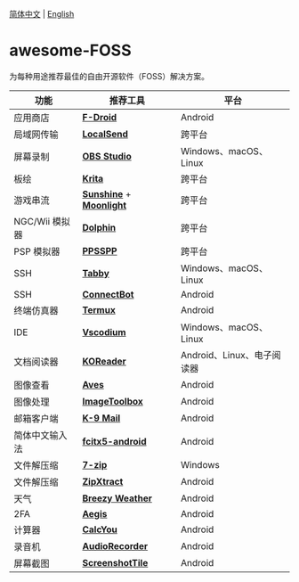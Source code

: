 [简体中文](README.md) | [English](README_en.md)
# awesome-FOSS

为每种用途推荐最佳的自由开源软件（FOSS）解决方案。

| 功能          | 推荐工具                                                                                                             | 平台                  |
|-------------|------------------------------------------------------------------------------------------------------------------|---------------------|
| 应用商店        | [**F-Droid**](https://f-droid.org/)                                                                              | Android             |
| 局域网传输       | [**LocalSend**](https://github.com/localsend/localsend/releases)                                                 | 跨平台                 |
| 屏幕录制        | [**OBS Studio**](https://obsproject.com/download)                                                                | Windows、macOS、Linux |
| 板绘          | [**Krita**](https://krita.org/en/download/)                                                                      | 跨平台                 |
| 游戏串流        | [**Sunshine**](https://github.com/LizardByte/Sunshine/releases) + [**Moonlight**](https://moonlight-stream.org/) | 跨平台                 |
| NGC/Wii 模拟器 | [**Dolphin**](https://dolphin-emu.org/)                                                                          | 跨平台                 |
| PSP 模拟器     | [**PPSSPP**](https://www.ppsspp.org/download/)                                                                   | 跨平台                 |
| SSH         | [**Tabby**](https://github.com/Eugeny/tabby)                                                                     | Windows、macOS、Linux |
| SSH         | [**ConnectBot**](https://f-droid.org/packages/org.connectbot/)                                                   | Android             |
| 终端仿真器       | [**Termux**](https://f-droid.org/packages/com.termux/)                                                           | Android             |
| IDE | [**Vscodium**](https://github.com/VSCodium/vscodium/releases) | Windows、macOS、Linux |
| 文档阅读器       | [**KOReader**](https://github.com/koreader/koreader/releases)                                                    | Android、Linux、电子阅读器 |
| 图像查看        | [**Aves**](https://f-droid.org/packages/deckers.thibault.aves.libre)                                             | Android             |
| 图像处理        | [**ImageToolbox**](https://f-droid.org/packages/ru.tech.imageresizershrinker)                                    | Android             |
| 邮箱客户端       | [**K-9 Mail**](https://github.com/thunderbird/thunderbird-android/releases)                                      | Android             |
| 简体中文输入法     | [**fcitx5-android**](https://f-droid.org/packages/org.fcitx.fcitx5.android/)                                     | Android             |
| 文件解压缩       | [**7-zip**](https://7-zip.org/)                                                                                  | Windows             |
| 文件解压缩       | [**ZipXtract**](https://github.com/WirelessAlien/ZipXtract/releases)                                             | Android             |
| 天气          | [**Breezy Weather**](https://f-droid.org/packages/org.breezyweather/)                                            | Android             |
| 2FA         | [**Aegis**](https://f-droid.org/packages/com.beemdevelopment.aegis/)                                             | Android             |
| 计算器         | [**CalcYou**](https://f-droid.org/packages/net.youapps.calcyou/)                                                 | Android             |
| 录音机         | [**AudioRecorder**](https://f-droid.org/packages/com.dimowner.audiorecorder/)                                    | Android             |
| 屏幕截图        | [**ScreenshotTile**](https://f-droid.org/packages/com.github.cvzi.screenshottile/)                               | Android             |